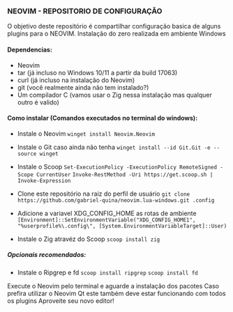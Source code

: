 ### NEOVIM - REPOSITORIO DE CONFIGURAÇÃO

O objetivo deste repositório é compartilhar configuração basica de alguns plugins para o NEOVIM.
Instalação do zero realizada em ambiente Windows

#### Dependencias:
* Neovim
* tar (já incluso no Windows 10/11 a partir da build 17063)
* curl (já incluso na instalação do Neovim)
* git (você realmente ainda não tem instalado?)
* Um compilador C (vamos usar o Zig nessa instalação mas qualquer outro é valido)

#### Como instalar (Comandos executados no terminal do windows):
* Instale o Neovim
`winget install Neovim.Neovim`

* Instale o Git caso ainda não tenha
`winget install --id Git.Git -e --source winget`

* Instale o Scoop
`Set-ExecutionPolicy -ExecutionPolicy RemoteSigned -Scope CurrentUser`
`Invoke-RestMethod -Uri https://get.scoop.sh | Invoke-Expression`

* Clone este repositório na raiz do perfil de usuário
`git clone https://github.com/gabriel-quina/neovim.lua-windows.git .config`

* Adicione a variavel XDG_CONFIG_HOME as rotas de ambiente
`[Environment]::SetEnvironmentVariable("XDG_CONFIG_HOME1", "%userprofile%\.config\", [System.EnvironmentVariableTarget]::User)`

* Instale o Zig atravéz do Scoop
`scoop install zig`

##### Opcionais recomendados:
* Instale o Ripgrep e fd
`scoop install ripgrep`
`scoop install fd`

Execute o Neovim pelo terminal e aguarde a instalação dos pacotes
Caso prefira utilizar o Neovim Qt este também deve estar funcionando com todos os plugins
Aproveite seu novo editor!

